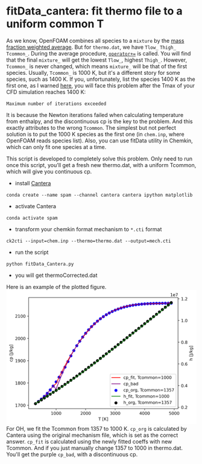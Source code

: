 # fitData_cantera: fit thermo file to a uniform common T

As we know, OpenFOAM combines all species to a `mixture` by the [mass fraction weighted average](https://github.com/OpenFOAM/OpenFOAM-7/blob/master/src/thermophysicalModels/reactionThermo/mixtures/multiComponentMixture/multiComponentMixture.C#L130).
But for `thermo.dat`, we have `Tlow_` `Thigh_` `Tcommon_`.
During the average procedure, [`operator+=`](https://github.com/OpenFOAM/OpenFOAM-7/blob/master/src/thermophysicalModels/specie/thermo/janaf/janafThermoI.H#L268) is called.
You will find that the final `mixture_` will get the lowest `Tlow_`, highest `Thigh_`.
However, `Tcommon_` is never changed, which means `mixture_` will be that of the first species.
Usually, `Tcommon_` is 1000 K, but it's a different story for some species, such as 1400 K.
If you, unfortunately, list the species 1400 K as the first one, as I warned [here](https://github.com/ZhangYanTJU/chemicalMechanisms), you will face this problem after the Tmax of your CFD simulation reaches 1400 K:
```
Maximum number of iterations exceeded
```
It is because the Newton iterations failed when calculating temperature from enthalpy, and the discontinuous cp is the key to the problem.
And this exactly attributes to the wrong `Tcommon`.
The simplest but not perfect solution is to put the 1000 K species as the first one (in `chem.inp`, where OpenFOAM reads species list).
Also, you can use fitData utility in Chemkin, which can only fit one species at a time.

This script is developed to completely solve this problem.
Only need to run once this script, you'll get a fresh new thermo.dat, with a uniform Tcommon, which will give you continuous cp.

- install [Cantera](https://github.com/Cantera/cantera)

```shell
conda create --name spam --channel cantera cantera ipython matplotlib
```

- activate Cantera

```shell
conda activate spam
```

- transform your chemkin format mechanism to `*.cti` format

```shell
ck2cti --input=chem.inp --thermo=thermo.dat --output=mech.cti
```

- run the script

```shell
python fitData_Cantera.py
```

- you will get thermoCorrected.dat

Here is an example of the plotted figure.
![OH](OH.png)
For OH, we fit the Tcommon from 1357 to 1000 K.
`cp_org` is calculated by Cantera using the original mechanism file, which is set as the correct answer.
`cp_fit` is calculated using the newly fitted coeffs with new Tcommon.
And if you just manually change 1357 to 1000 in thermo.dat. You'll get the purple `cp_bad`, with a discontinuous cp.
